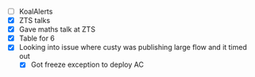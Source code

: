 * [ ] KoalAlerts
* [x] ZTS talks
* [x] Gave maths talk at ZTS
* [x] Table for 6
* [x] Looking into issue where custy was publishing large flow and it timed out
  * [x] Got freeze exception to deploy AC
